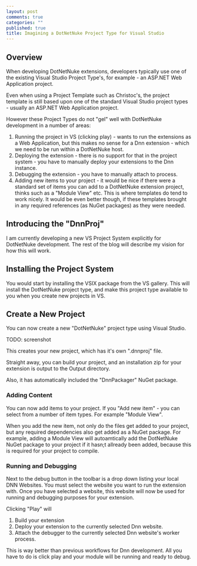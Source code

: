 ```yaml
---
layout: post
comments: true
categories: ""
published: true
title: Imagining a DotNetNuke Project Type for Visual Studio
---
```


## Overview

When developing DotNetNuke extensions, developers typically use one of the existing Visual Studio Project Type's, for example - an ASP.NET Web Application project.

Even when using a Project Template such as Christoc's, the project template is still based upon one of the standard Visual Studio project types - usually an ASP.NET Web Application project.

However these Project Types do not "gel" well with DotNetNuke development in a number of areas:

1. Running the project in VS (clicking play) - wants to run the extensions as a Web Application, but this makes no sense for a Dnn extension - which we need to be run within a DotNetNuke host.
2. Deploying the extension - there is no support for that in the project system - you have to manually deploy your extensions to the Dnn instance.
3. Debugging the extension - you have to manually attach to process.
4. Adding new items to your project - it would be nice if there were a standard set of items you can add to a DotNetNuke extension project, thinks such as a "Module View" etc. This is where templates do tend to work nicely. It would be even better though, if these templates brought in any required references (as NuGet packages) as they were needed.

## Introducing the "DnnProj"

I am currently developing a new VS Project System explicitly for DotNetNuke development. The rest of the blog will describe my vision for how this will work.

## Installing the Project System

You would start by installing the VSIX package from the VS gallery. This will install the DotNetNuke project type, and make this project type available to you when you create new projects in VS.

## Create a New Project

You can now create a new "DotNetNuke" project type using Visual Studio.

TODO: screenshot

This creates your new project, which has it's own ".dnnproj" file.

Straight away, you can build your project, and an installation zip for your extension is output to the Output directory.

Also, it has automatically included the "DnnPackager" NuGet package.

### Adding Content

You can now add items to your project. If you "Add new item" - you can select from a number of item types. For example "Module View". 

When you add the new item, not only do the files get added to your project, but any required dependencies also get added as a NuGet package. For example, adding a Module View will autoamtically add the DotNetNuke NuGet package to your project if it hasn;t allready been added, because this is required for your project to compile. 

### Running and Debugging

Next to the debug button in the toolbar is a drop down listing your local DNN Websites. You must select the website you want to run the extension with. Once you have selected a website, this website will now be used for running and debugging purposes for your extension.

Clicking "Play" will

1. Build your extension
2. Deploy your extension to the currently selected Dnn website.
3. Attach the debugger to the currently selected Dnn website's worker process.

This is way better than previous workflows for Dnn development. All you have to do is click play and your module will be running and ready to debug. 



